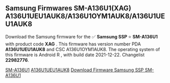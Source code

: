 <h2>Samsung Firmwares SM-A136U1(XAG) A136U1UEU1AUK8/A136U1OYM1AUK8/A136U1UEU1AUK8</h2>
Download the Samsung firmware for the ✅ <strong>Samsung SSP </strong> ⭐ <strong>SM-A136U1</strong> with product code <strong>XAG</strong> . This firmware has version number PDA <strong>A136U1UEU1AUK8</strong> and CSC A136U1OYM1AUK8. The operating system of this firmware is Android R , with build date 2021-12-22. Changelist <strong>22982776</strong>.

[SM-A136U1](https://samfirm.shop/samsung/model/SM-A136U1)
[A136U1UEU1AUK8](https://samfirm.shop/samsung/pda/A136U1UEU1AUK8)
[Download Firmware Samsung SSP SM-A136U1](https://samfirm.shop/samsung/firmware/484583)

